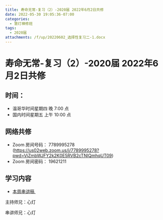 ```yaml
---
title: 寿命无常-复习（2）-2020届 2022年6月2日共修
date: 2022-05-30 19:05:36-07:00
categories:
  - 慧灯禅修班
tags:
  - 2020届
attachments: /f/up/20220602_选择性复习二-1.docx
---
```

# 寿命无常-复习（2）-2020届 2022年6月2日共修

## 时间：

* 温哥华时间星期四 晚 7:00 点
* 国内时间星期五 上午 10:00 点

## 网络共修

* Zoom 房间号码： 7789995278 (<https://us02web.zoom.us/j/7789995278?pwd=VjZmbWJFY2k2K0E5RVB2cTNIQmhqUT09>)
* Zoom 房间密码： 19621211

## 学习内容

* [本周串讲稿 ](https://s3.ca-central-1.wasabisys.com/hddata/f.huidengchanxiu.net/hdv/f/up/20220602_选择性复习二-1.docx)

主持师兄：心灯

串讲师兄：心灯